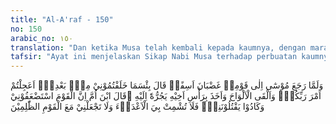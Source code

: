 ```yaml
---
title: "Al-A'raf - 150"
no: 150
arabic_no: ١٥٠
translation: "Dan ketika Musa telah kembali kepada kaumnya, dengan marah dan sedih hati dia berkata, “Alangkah buruknya perbuatan yang kamu kerjakan selama kepergianku! Apakah kamu hendak mendahului janji Tuhanmu?” Musa pun melemparkan lauh-lauh (Taurat) itu dan memegang kepala saudaranya (Harun) sambil menarik ke arahnya. (Harun) berkata, “Wahai anak ibuku! Kaum ini telah menganggapku lemah dan hampir saja mereka membunuhku, sebab itu janganlah engkau menjadikan musuh-musuh menyoraki melihat kemalanganku, dan janganlah engkau jadikan aku sebagai orang-orang yang zalim.”"
tafsir: "Ayat ini menjelaskan Sikap Nabi Musa terhadap perbuatan kaumnya yang telah menyembah anak sapi. Ia sedih karena merasa segala usaha dan perjuangannya yang berat selama ini tidak memperoleh hasil yang diinginkannya. Ia sangat marah kepada saudaranya Harun yang telah dijadikan sebagai wakilnya untuk memimpin kaumnya sepeninggal ia pergi menemui panggilan Tuhannya ke bukit Sinai, seakan-akan Harun tidak melaksanakan tugasnya, dan membiarkan kaumnya sesat, tidak menegur dan mengambil tindakan sedikit pun terhadap mereka yang ingkar. Musa pun merasa takut kepada Allah dan merasa khawatir akan menerima kemurkaan Allah kepadanya dan kaumnya yang telah menjadi musyrik.\n\nDalam keadaan sedih, putus asa yang bercampur marah terlontarlah perkataan yang keras yang ditujukan kepada saudaranya Harun dan kaumnya, yang menyatakan tugas dan amanat yang diberikannya kepada Harun telah sia-sia, tidak dilaksanakan sebagaimana mestinya. Dengan susah payah ia telah mengajar dan mendidik kaumnya, sehingga mereka telah beriman kepada Allah dan hanya menyembah kepada-Nya saja. Ia baru saja menerima wahyu Allah yang berisi petunjuk dan syariat yang akan diajarkan kepada kaumnya. Apa yang terjadi pada kaumnya ketika ia kembali sangat berlawanan dengan yang dikehendakinya. Yang diinginkannya ialah agar kaumnya tetap menyembah Allah Yang Maha Esa sepeninggalnya, kemudian ketundukan dan kepatuhan itu akan bertambah, setelah ia dapat mengajarkan wahyu yang baru diterimanya dari Allah itu. Sedang yang terjadi adalah pekerjaan yang paling buruk dan yang paling besar dosanya yaitu memperserikatkan Tuhan.\n\nSelanjutnya Musa berkata kepada kaumnya. Mengapa kamu sekalian tidak sabar menanti kedatanganku kembali sesudah bermunajat kepada Tuhan, sampai kamu membuat patung dan menyembahnya seperti menyembah Allah, padahal aku hanya terlambat sepuluh malam. Apakah kamu mempunyai prasangka lain terhadapku karena keterlambatanku itu.\n\nMenurut suatu riwayat, bahwa Samiri pernah berkata kepada Bani Israil sewaktu ia memperlihatkan patung anak sapi yang baru dibuatnya kepada mereka: Ini adalah tuhanmu dan tuhan Musa, sesungguhnya Musa tidak akan kembali dan sesungguhnya ia telah mati.\n\nDalam kemarahannya Nabi Musa melemparkan lauh-lauh yang ada di tangannya, tetapi bukan bermaksud hendak merusaknya, seperti disebutkan dalam Perjanjian Lama, \"maka bangkitlah amarah Musa; dilemparkannyalah kedua lauh itu dari tangannya dan dipecahkannya pada kaki gunung itu.\" (Keluaran 32:19). Nyatanya dalam 7:154 benda-benda itu masih utuh, berisi ajaran Allah. Rasanya kurang hormat (kalau tidak akan dikatakan menghina Tuhan) bila menduga bahwa Utusan Allah telah menghancurkan lauh-lauh yang berisi ajaran-ajaran Allah dalam kemarahannya yang tak terkendalikan itu. lalu memegang ubun-ubun Harun, karena ia mengira bahwa Harun tidak berusaha sungguh-sungguh mencegah perbuatan kaumnya menyembah patung anak sapi itu, dan tindakan-tindakan yang telah dilakukan selama ia pergi ke Bukit Sinai, atau melaporkan perbuatan kaumnya yang telah sesat itu. Sangkaan Musa kepada Harun ini dilukiskan dalam firman Allah sebagai berikut:\n\n\"Dia (Musa) berkata, \"Wahai Harun! apa yang menghalangimu ketika engkau melihat mereka telah sesat, (sehingga) engaku tidak mengikuti aku?\" Apakah engkau telah (sengaja) melanggar perintahku?\" (thaha/20: 92-93)\n\nPerkataan Musa dijawab oleh Harun, \"Wahai anak ibuku, janganlah engkau tergesa-gesa mencela aku, dan jangan pula tergesa-gesa memarahi aku, karena menyangka aku tidak bersungguh-sungguh melaksanakan perintahmu dan tidak menghalangi mereka. Sebenarnya aku telah berusaha menghalangi mereka dari mengerjakan perbuatan sesat itu dan memberi nasihat kepada mereka. Tetapi mereka memandangku orang yang lemah, bahkan mereka hampir saja membunuhku. Janganlah engkau bertindak terhadapku dengan tindakan yang menyenangkan musuh; mereka gembira dan tertawa lantaran bencana yang menimpa diriku, janganlah engkau masukkan aku ke dalam golongan orang-orang yang suka mengerjakan perbuatan yang berakibat kerugian bagi diriku sendiri, yaitu golongan yang menyembah patung anak sapi, aku sendiri bukanlah termasuk golongan itu.\"\n\nSikap Musa dan Harun yang berbeda terhadap perbuatan kaumnya itu menunjukkan pula perbedaan watak kedua orang Nabi Allah ini. Musa adalah orang yang keras dan tegas menghadapi suatu perbuatan sesat yang dilarang Allah, sedang Harun adalah orang yang lemah lembut dan tidak mau menggunakan kekerasan dalam menghadapi perbuatan sesat."
---
```


وَلَمَّا رَجَعَ مُوْسٰٓى اِلٰى قَوْمِهٖ غَضْبَانَ اَسِفًاۙ قَالَ بِئْسَمَا خَلَفْتُمُوْنِيْ مِنْۢ بَعْدِيْۚ اَعَجِلْتُمْ اَمْرَ رَبِّكُمْۚ وَاَلْقَى الْاَلْوَاحَ وَاَخَذَ بِرَأْسِ اَخِيْهِ يَجُرُّهٗٓ اِلَيْهِ ۗقَالَ ابْنَ اُمَّ اِنَّ الْقَوْمَ اسْتَضْعَفُوْنِيْ وَكَادُوْا يَقْتُلُوْنَنِيْۖ فَلَا تُشْمِتْ بِيَ الْاَعْدَاۤءَ وَلَا تَجْعَلْنِيْ مَعَ الْقَوْمِ الظّٰلِمِيْنَ
